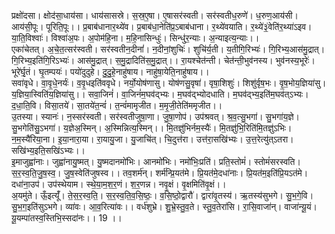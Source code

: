 

  
प्रक्षो॑दसा। क्षोद॑सा॒धाय॑सा। धाय॑सासस्रे। स॒स्र॒ए॒षा। ए॒षासर॑स्वती। सर॑स्वतीध॒रुणे॑। ध॒रुण॒आय॑सी। आय॑सी॒पूः। पूरिति॒पूः।। प्र॒बाब॑धानार॒थ्ये॑व। प्र॒बाब॑धा॒नेति॑प्र॒ऽबाब॑धाना। र॒थ्ये॑वयाति। र॒थ्ये॑३॒॑वेति॑र॒थ्या॑ऽइव। या॒ति॒विश्वाः॑। विश्वा॑अ॒पः। अ॒पोम॑हि॒ना। म॒हि॒नासिन्धुः॑। सिन्धु॑र॒न्याः। अ॒न्याइत्य॒न्याः।।  
एका॑चेतत्। अ॒चे॒त॒त्सर॑स्वती। सर॑स्वतीन॒दीनां॑। न॒दीनां॒शुचिः॑। शुचि॑र्य॒ती। य॒तीगि॒रिभ्यः॑। गि॒रिभ्य॒आस॑मु॒द्रात्। गि॒रिभ्य॒इति॑गि॒रिऽभ्यः॑। आस॑मु॒द्रात्। स॒मु॒द्रादिति॑स॒मु॒द्रात्।। रा॒यश्चेत॑न्ती। चेत॑न्ती॒भुव॑नस्य। भुव॑नस्य॒भूरेः॑। भूरे॑र्घृ॒तं। घृ॒तम्पयः॑। पयो॑दुदुहे। दु॒दु॒हे॒नाहु॑षाय। नाहु॑षा॒येति॒नाहु॑षाय।।  
सवा॑वृधे। वा॒वृ॒धे॒नर्यः॑। व॒वृ॒धइति॑ववृधे। नर्यो॒योष॑णासु। योष॑णसु॒वृषा॑। वृषा॒शिशुः॑। शिशु॑र्वृष॒भः। वृ॒ष॒भोय॒ज्ञिया॑सु। य॒ज्ञिया॒स्विति॑य॒ज्ञिया॑सु।। सवा॒जिनं॑। वा॒जिनं॑म॒घव॑द्भ्यः। म॒घव॑द्भ्योदधाति। म॒घव॑द्भ्य॒इति॑म॒घव॑त्ऽभ्यः। द॒धा॒ति॒वि। विसा॒तये॑। सा॒तये॑त॒न्वं॑। त॒न्वं॑मामृजीत। म॒मृ॒जी॒तेति॑ममृजीत।।  
उ॒तस्या। स्यानः॑। न॒स्सर॑स्वती। सर॑स्वतीजुषा॒णा। जु॒षा॒णोप॑। उप॑श्रवत्। श्र॒व॒त्सु॒भगा॑। सु॒भगा॑य॒ज्ञे। सु॒भगेति॑सु॒ऽभगा॑। य॒ज्ञेअ॒स्मिन्। अ॒स्मिन्नित्य॒स्मिन्।। मि॒तज्ञु॑भिर्नम॒स्यैः॑। मि॒तज्ञु॑भि॒रिति॑मि॒तज्ञु॑ऽभिः। न॒म॒स्यै॑रिया॒ना। इ॒या॒नारा॒या। रा॒यायु॒जा। यु॒जाचि॑त्। चि॒दुत्त॑रा। उत्त॑रा॒सखि॑भ्यः। उ॒त्त॒रेत्यु॑त्ऽतरा। सखि॑भ्य॒इति॒सखि॑ऽभ्यः।।  
इ॒माजुह्वा॑नाः। जुह्वा॑नायु॒ष्मत्। यु॒ष्मदानमो॑भिः। आनमो॑भिः। नमो॑भिः॒प्रति॑। प्रति॒स्तोमं॑। स्तोमं॑सरस्वति। स॒र॒स्व॒ति॒जु॒ष॒स्व॒। जु॒ष॒स्वेति॑जुषस्व।। तव॒शर्म॑न्। शर्म॑न्प्रि॒यत॑मे। प्रि॒यत॑मे॒दधा॑नाः। प्रि॒यत॑म॒इति॑प्रि॒यऽत॑मे। दधा॑ना॒उप॑। उप॑स्थेयाम। स्थे॒या॒म॒श॒र॒णं। श॒र॒णन्न। नवृ॒क्षं। वृ॒क्षमिति॑वृ॒क्षं।।  
अ॒यमु॑ते। ऊँ॒इत्यूँ॑। ते॒स॒र॒स्व॒ति॒। स॒र॒स्व॒ति॒व॒सि॒ष्ठः॒। व॒सि॒ष्ठो॒द्वारौ॑। द्वारा॑वृ॒तस्य॑। ऋ॒तस्य॑सुभगे। सु॒भ॒गे॒वि। सु॒भ॒ग॒इति॑सुऽभगे। व्या॑वः। आ॒व॒रित्या॑वः।। वर्ध॑शुभ्रे। शु॒भ्रे॒स्तु॒व॒ते। स्तु॒व॒तेरा॑सि। रा॒सि॒वाजा॑न्। वाजा॑न्यू॒यं। यू॒यम्पा॑तस्व॒स्तिभि॒स्सदा॑नः।। 19 ।।  
